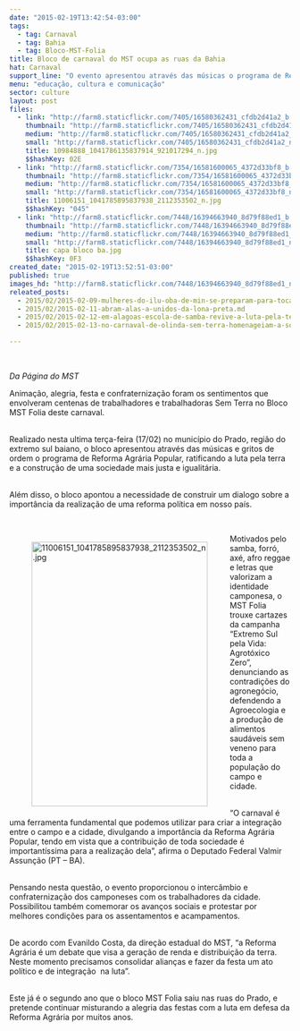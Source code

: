 ```yaml
---
date: "2015-02-19T13:42:54-03:00"
tags:
  - tag: Carnaval
  - tag: Bahia
  - tag: Bloco-MST-Folia
title: Bloco de carnaval do MST ocupa as ruas da Bahia
hat: Carnaval
support_line: "O evento apresentou através das músicas o programa de Reforma Agrária Popular, ratificando a luta pela terra e a construção de uma sociedade mais justa e igualitária.\n"
menu: "educação, cultura e comunicação"
sector: culture
layout: post
files:
  - link: "http://farm8.staticflickr.com/7405/16580362431_cfdb2d41a2_b.jpg"
    thumbnail: "http://farm8.staticflickr.com/7405/16580362431_cfdb2d41a2_t.jpg"
    medium: "http://farm8.staticflickr.com/7405/16580362431_cfdb2d41a2_z.jpg"
    small: "http://farm8.staticflickr.com/7405/16580362431_cfdb2d41a2_n.jpg"
    title: 10984888_1041786135837914_921017294_n.jpg
    $$hashKey: 02E
  - link: "http://farm8.staticflickr.com/7354/16581600065_4372d33bf8_b.jpg"
    thumbnail: "http://farm8.staticflickr.com/7354/16581600065_4372d33bf8_t.jpg"
    medium: "http://farm8.staticflickr.com/7354/16581600065_4372d33bf8_z.jpg"
    small: "http://farm8.staticflickr.com/7354/16581600065_4372d33bf8_n.jpg"
    title: 11006151_1041785895837938_2112353502_n.jpg
    $$hashKey: "045"
  - link: "http://farm8.staticflickr.com/7448/16394663940_8d79f88ed1_b.jpg"
    thumbnail: "http://farm8.staticflickr.com/7448/16394663940_8d79f88ed1_t.jpg"
    medium: "http://farm8.staticflickr.com/7448/16394663940_8d79f88ed1_z.jpg"
    small: "http://farm8.staticflickr.com/7448/16394663940_8d79f88ed1_n.jpg"
    title: capa bloco ba.jpg
    $$hashKey: 0F3
created_date: "2015-02-19T13:52:51-03:00"
published: true
images_hd: "http://farm8.staticflickr.com/7448/16394663940_8d79f88ed1_n.jpg"
releated_posts:
  - 2015/02/2015-02-09-mulheres-do-ilu-oba-de-min-se-preparam-para-tocar-os-tambores-no-carnaval-de-sao-paulo.md
  - 2015/02/2015-02-11-abram-alas-a-unidos-da-lona-preta.md
  - 2015/02/2015-02-12-em-alagoas-escola-de-samba-revive-a-luta-pela-terra.md
  - 2015/02/2015-02-13-no-carnaval-de-olinda-sem-terra-homenageiam-a-solidariedade-do-povo-cubano.md

---
```

<p>&nbsp;</p>

<p><em>Da P&aacute;gina do MST</em></p>

<p>Anima&ccedil;&atilde;o, alegria, festa e confraterniza&ccedil;&atilde;o foram os sentimentos que envolveram centenas de trabalhadores e trabalhadoras Sem Terra no Bloco MST Folia deste carnaval.<br />
&nbsp;</p>

<p>Realizado nesta ultima ter&ccedil;a-feira (17/02) no munic&iacute;pio do Prado, regi&atilde;o do extremo sul baiano, o bloco apresentou atrav&eacute;s das m&uacute;sicas e gritos de ordem o programa de Reforma Agr&aacute;ria Popular, ratificando a luta pela terra e a constru&ccedil;&atilde;o de uma sociedade mais justa e igualit&aacute;ria.<br />
&nbsp;</p>

<p>Al&eacute;m disso, o bloco apontou a necessidade de construir um dialogo sobre a import&acirc;ncia da realiza&ccedil;&atilde;o de uma reforma pol&iacute;tica em nosso pa&iacute;s.</p>

<p>&nbsp;</p>

<figure class="image" style="float:left"><img alt="11006151_1041785895837938_2112353502_n.jpg" height="473" src="http://farm8.staticflickr.com/7354/16581600065_4372d33bf8_b.jpg" width="315" />
<figcaption></figcaption>
</figure>

<p>Motivados pelo samba, forr&oacute;, ax&eacute;, afro reggae e letras que valorizam a identidade camponesa, o MST Folia trouxe cartazes da campanha &ldquo;Extremo Sul pela Vida: Agrot&oacute;xico Zero&rdquo;, denunciando as contradi&ccedil;&otilde;es do agroneg&oacute;cio, defendendo a Agroecologia e a produ&ccedil;&atilde;o de alimentos saud&aacute;veis sem veneno para toda a popula&ccedil;&atilde;o do campo e cidade.<br />
&nbsp;</p>

<p>&ldquo;O carnaval &eacute; uma ferramenta fundamental que podemos utilizar para criar a integra&ccedil;&atilde;o entre o campo e a cidade, divulgando a import&acirc;ncia da Reforma Agr&aacute;ria Popular, tendo em vista que a contribui&ccedil;&atilde;o de toda sociedade &eacute; important&iacute;ssima para a realiza&ccedil;&atilde;o dela&rdquo;, afirma o Deputado Federal Valmir Assun&ccedil;&atilde;o (PT &ndash; BA).<br />
&nbsp;</p>

<p>Pensando nesta quest&atilde;o, o evento proporcionou o interc&acirc;mbio e confraterniza&ccedil;&atilde;o dos camponeses com os trabalhadores da cidade. Possibilitou tamb&eacute;m comemorar os avan&ccedil;os sociais e protestar por melhores condi&ccedil;&otilde;es para os assentamentos e acampamentos.<br />
&nbsp;</p>

<p>De acordo com Evanildo Costa, da dire&ccedil;&atilde;o estadual do MST, &ldquo;a Reforma Agr&aacute;ria &eacute; um debate que visa a gera&ccedil;&atilde;o de renda e distribui&ccedil;&atilde;o da terra. Neste momento precisamos consolidar alian&ccedil;as e fazer da festa um ato pol&iacute;tico e de integra&ccedil;&atilde;o&nbsp; na luta&rdquo;.<br />
&nbsp;</p>

<p>Este j&aacute; &eacute; o segundo ano que o bloco MST Folia saiu nas ruas do Prado, e pretende continuar misturando a alegria das festas com a luta em defesa da Reforma Agr&aacute;ria por muitos anos.</p>
